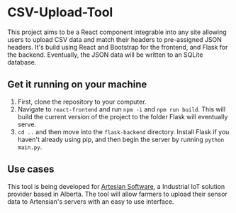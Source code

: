 # CSV-Upload-Tool
This project aims to be a React component integrable into any site allowing users to upload CSV data and match their headers to pre-assigned JSON headers. It's build using React and Bootstrap for the frontend, and Flask for the backend. Eventually, the JSON data will be written to an SQLite database.

## Get it running on your machine
1. First, clone the repository to your computer.
2. Navigate to `react-frontend` and run `npm -i` and `npm run build`. This will build the current version of the project to the folder Flask will eventually serve.
3. `cd ..` and then move into the `flask-backend` directory. Install Flask if you haven't already using pip, and then begin the server by running `python main.py`.

## Use cases
This tool is being developed for [Artesian Software](https://artesiansoft.com/), a Industrial IoT solution provider based in Alberta. The tool will allow farmers to upload their sensor data to Artensian's servers with an easy to use interface. 
